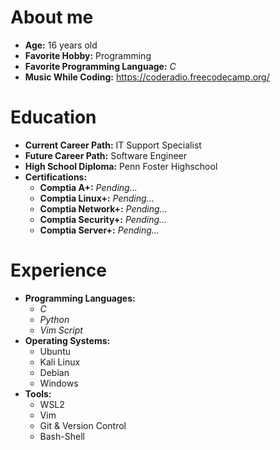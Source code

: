 # About me

- **Age:** 16 years old
- **Favorite Hobby:** Programming
- **Favorite Programming Language:** *C*
- **Music While Coding:** https://coderadio.freecodecamp.org/

# Education

- **Current Career Path:** IT Support Specialist
- **Future Career Path:** Software Engineer
- **High School Diploma:** Penn Foster Highschool
- **Certifications:**
  - **Comptia A+:** *Pending...*
  - **Comptia Linux+:** *Pending...*
  - **Comptia Network+:** *Pending...*
  - **Comptia Security+:** *Pending...*
  - **Comptia Server+:** *Pending...*

# Experience

- **Programming Languages:**
  - *C*
  - *Python*
  - *Vim Script*
- **Operating Systems:**
  - Ubuntu
  - Kali Linux
  - Debian
  - Windows
- **Tools:**
  - WSL2
  - Vim
  - Git & Version Control
  - Bash-Shell
